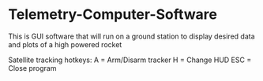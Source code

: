 # Telemetry-Computer-Software

This is GUI software that will run on a ground station to display desired data and plots of a high powered rocket

Satellite tracking hotkeys:
A = Arm/Disarm tracker
H = Change HUD
ESC = Close program
